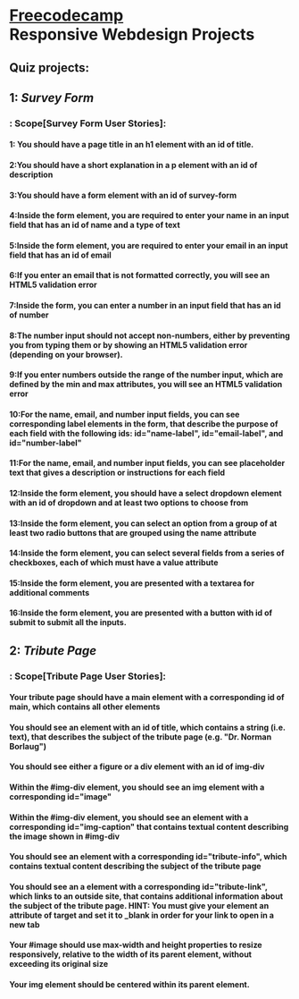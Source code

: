 # [Freecodecamp](https://www.freecodecamp.org)<br>Responsive Webdesign Projects

## Quiz projects:

## 1: ***Survey Form*** 

### : Scope[Survey Form  User Stories]:

#### 1: You should have a page title in an h1 element with an id of title.

#### 2:You should have a short explanation in a p element with an id of description

#### 3:You should have a form element with an id of survey-form

#### 4:Inside the form element, you are required to enter your name in an input field that has an id of name and a type of text

#### 5:Inside the form element, you are required to enter your email in an input field that has an id of email

#### 6:If you enter an email that is not formatted correctly, you will see an HTML5 validation error

#### 7:Inside the form, you can enter a number in an input field that has an id of number

#### 8:The number input should not accept non-numbers, either by preventing you from typing them or by showing an HTML5 validation error (depending on your browser).

#### 9:If you enter numbers outside the range of the number input, which are defined by the min and max attributes, you will see an HTML5 validation error

#### 10:For the name, email, and number input fields, you can see corresponding label elements in the form, that describe the purpose of each field with the following ids: id="name-label", id="email-label", and id="number-label"

#### 11:For the name, email, and number input fields, you can see placeholder text that gives a description or instructions for each field

#### 12:Inside the form element, you should have a select dropdown element with an id of dropdown and at least two options to choose from

#### 13:Inside the form element, you can select an option from a group of at least two radio buttons that are grouped using the name attribute

#### 14:Inside the form element, you can select several fields from a series of checkboxes, each of which must have a value attribute

#### 15:Inside the form element, you are presented with a textarea for additional comments

#### 16:Inside the form element, you are presented with a button with id of submit to submit all the inputs.


## 2: ***Tribute Page*** 

### : Scope[Tribute Page User Stories]:

#### Your tribute page should have a main element with a corresponding id of main, which contains all other elements

#### You should see an element with an id of title, which contains a string (i.e. text), that describes the subject of the tribute page (e.g. "Dr. Norman Borlaug")

#### You should see either a figure or a div element with an id of img-div

#### Within the #img-div element, you should see an img element with a corresponding id="image"

#### Within the #img-div element, you should see an element with a corresponding id="img-caption" that contains textual content describing the image shown in #img-div

#### You should see an element with a corresponding id="tribute-info", which contains textual content describing the subject of the tribute page

#### You should see an a element with a corresponding id="tribute-link", which links to an outside site, that contains additional information about the subject of the tribute page. HINT: You must give your element an attribute of target and set it to _blank in order for your link to open in a new tab

#### Your #image should use max-width and height properties to resize responsively, relative to the width of its parent element, without exceeding its original size

#### Your img element should be centered within its parent element.
 


